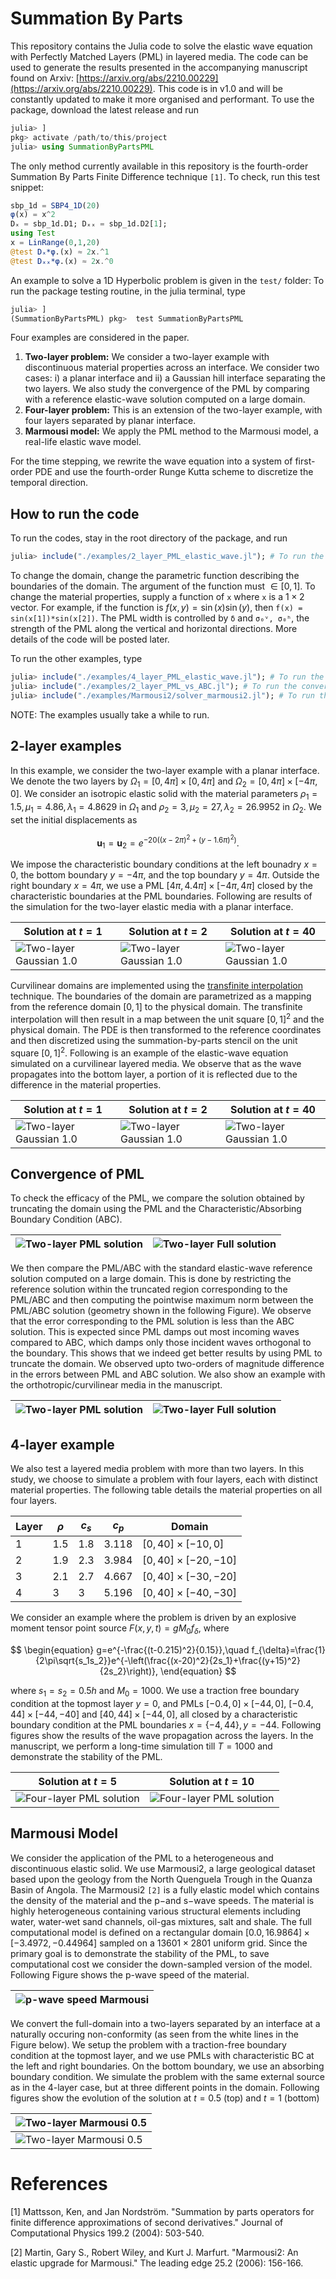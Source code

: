 # Summation By Parts

This repository contains the Julia code to solve the elastic wave equation with Perfectly Matched Layers (PML) in layered media. The code can be used to generate the results presented in the accompanying manuscript found on Arxiv: [https://arxiv.org/abs/2210.00229](https://arxiv.org/abs/2210.00229). This code is in v1.0 and will be constantly updated to make it more organised and performant. To use the package, download the latest release and run 

``` julia
julia> ]
pkg> activate /path/to/this/project
julia> using SummationByPartsPML
```

The only method currently available in this repository is the fourth-order Summation By Parts Finite Difference technique `[1]`. To check, run this test snippet:

``` julia
sbp_1d = SBP4_1D(20)
φ(x) = x^2
Dₓ = sbp_1d.D1; Dₓₓ = sbp_1d.D2[1];
using Test
x = LinRange(0,1,20)
@test Dₓ*φ.(x) ≈ 2x.^1
@test Dₓₓ*φ.(x) ≈ 2x.^0
```

An example to solve a 1D Hyperbolic problem is given in the `test/` folder: To run the package testing routine, in the julia terminal, type

```julia
julia> ]
(SummationByPartsPML) pkg>  test SummationByPartsPML
```

Four examples are considered in the paper. 

1) **Two-layer problem:** We consider a two-layer example with discontinuous material properties across an interface. We consider two cases: i) a planar interface and ii) a Gaussian hill interface separating the two layers. We also study the convergence of the PML by comparing with a reference elastic-wave solution computed on a large domain.
2) **Four-layer problem:** This is an extension of the two-layer example, with four layers separated by planar interface.
3) **Marmousi model:** We apply the PML method to the Marmousi model, a real-life elastic wave model.

For the time stepping, we rewrite the wave equation into a system of first-order PDE and use the fourth-order Runge Kutta scheme to discretize the temporal direction.

## How to run the code

To run the codes, stay in the root directory of the package, and run

```julia
julia> include("./examples/2_layer_PML_elastic_wave.jl"); # To run the 2-layer example
```
To change the domain, change the parametric function describing the boundaries of the domain. The argument of the function must $\in [0,1]$. To change the material properties, supply a function of `x` where `x` is a $1 \times 2$ vector. For example, if the function is $f(x,y) = \sin(x)\sin(y)$, then `f(x) = sin(x[1])*sin(x[2])`. The PML width is controlled by `δ` and `σ₀ᵛ, σ₀ʰ`, the strength of the PML along the vertical and horizontal directions. More details of the code will be posted later.

To run the other examples, type

```julia
julia> include("./examples/4_layer_PML_elastic_wave.jl"); # To run the 4-layer example
julia> include("./examples/2_layer_PML_vs_ABC.jl"); # To run the convergence tests
julia> include("./examples/Marmousi2/solver_marmousi2.jl"); # To run the Marmousi2 example
```

NOTE: The examples usually take a while to run.

## 2-layer examples

In this example, we consider the two-layer example with a planar interface. We denote the two layers by $\Omega_1 = [0,4\pi] \times [0,4\pi]$ and $\Omega_2 = [0,4\pi] \times [-4\pi,0]$. We consider an isotropic elastic solid with the material parameters $\rho_1 = 1.5, \mu_1 = 4.86, \lambda_1 = 4.8629$ in $\Omega_1$ and $\rho_2 = 3, \mu_2 = 27, \lambda_2 = 26.9952$ in $\Omega_2$. We set the initial displacements as 

$$
\begin{equation}
\mathbf{u}_1 = \mathbf{u}_2 = e^{-20\left( (x-2\pi)^2 + (y-1.6\pi)^2 \right)}.
\end{equation}
$$

We impose the characteristic boundary conditions at the left bounadry $x=0$, the bottom boundary $y=-4\pi$, and the top boundary $y=4\pi$. Outside the right boundary $x=4\pi$, we use a PML $[4\pi, 4.4\pi] \times [-4\pi, 4\pi]$ closed by the characteristic boundaries at the PML boundaries. Following are results of the simulation for the two-layer elastic media with a planar interface.

Solution at $t = 1$ | Solution at $t = 2$ | Solution at $t = 40$ |
-- | -- | -- |
![Two-layer Gaussian 1.0](./Images/2-layer-1.0-uniform.png) | ![Two-layer Gaussian 1.0](./Images/2-layer-2.0-uniform.png) | ![Two-layer Gaussian 1.0](./Images/2-layer-40.0-uniform.png) 

Curvilinear domains are implemented using the [transfinite interpolation](https://en.wikipedia.org/wiki/Transfinite_interpolation) technique. The boundaries of the domain are parametrized as a mapping from the reference domain $[0,1]$ to the physical domain. The transfinite interpolation will then result in a map between the unit square $[0,1]^2$ and the physical domain. The PDE is then transformed to the reference coordinates and then discretized using the summation-by-parts stencil on the unit square $[0,1]^2$. Following is an example of the elastic-wave equation simulated on a curvilinear layered media. We observe that as the wave propagates into the bottom layer, a portion of it is reflected due to the difference in the material properties.

Solution at $t = 1$ | Solution at $t = 2$ | Solution at $t = 40$ |
-- | -- | -- |
![Two-layer Gaussian 1.0](./Images/2-layer-1.0.png) | ![Two-layer Gaussian 1.0](./Images/2-layer-2.0.png) | ![Two-layer Gaussian 1.0](./Images/2-layer-40.0.png) 

## Convergence of PML

To check the efficacy of the PML, we compare the solution obtained by truncating the domain using the PML and the Characteristic/Absorbing Boundary Condition (ABC). 

![Two-layer PML solution](./Images/pml-solution.png) | ![Two-layer Full solution](./Images/abc-solution.png) |
-- | -- |

We then compare the PML/ABC with the standard elastic-wave reference solution computed on a large domain. This is done by restricting the reference solution within the truncated region corresponding to the PML/ABC and then computing the pointwise maximum norm between the PML/ABC solution (geometry shown in the following Figure). We observe that the error corresponding to the PML solution is less than the ABC solution. This is expected since PML damps out most incoming waves compared to ABC, which damps only those incident waves orthogonal to the boundary. This shows that we indeed get better results by using PML to truncate the domain. We observed upto two-orders of magnitude difference in the errors between PML and ABC solution. We also show an example with the orthotropic/curvilinear media in the manuscript.

![Two-layer PML solution](./Images/full-solution.png) | ![Two-layer Full solution](./Images/PML-vs-ABC.png) |
-- | -- |

## 4-layer example

We also test a layered media problem with more than two layers. In this study, we choose to simulate a problem with four layers, each with distinct material properties. The following table details the material properties on all four layers.

Layer | $\rho$ | $c_s$ | $c_p$ | Domain |
-- | -- | -- | -- | -- |
1 | 1.5 | 1.8 | 3.118 | $[0,40] \times [-10,0]$ |
2 | 1.9 | 2.3 | 3.984 | $[0,40] \times [-20,-10]$ |
3 | 2.1 | 2.7 | 4.667 | $[0,40] \times [-30,-20]$ |
4 | 3 | 3 | 5.196 | $[0,40] \times [-40,-30]$ |

We consider an example where the problem is driven by an explosive moment tensor point source $F(x,y,t) = gM_0f_\delta$, where

$$
\begin{equation}
g=e^{-\frac{(t-0.215)^2}{0.15}},\quad f_{\delta}=\frac{1}{2\pi\sqrt{s_1s_2}}e^{-\left(\frac{(x-20)^2}{2s_1}+\frac{(y+15)^2}{2s_2}\right)},
\end{equation}
$$

where $s_1 = s_2 = 0.5h$ and $M_0 = 1000$. We use a traction free boundary condition at the topmost layer $y = 0$, and PMLs $[-0.4,0] \times [-44,0]$, $[-0.4,44] \times [-44,-40]$ and $[40,44] \times [-44,0]$, all closed by a characteristic boundary condition at the PML boundaries $x = \{-4,44\}, y = -44$. Following figures show the results of the wave propagation across the layers. In the manuscript, we perform a long-time simulation till $T=1000$ and demonstrate the stability of the PML.

Solution at $t = 5$ | Solution at $t = 10$ |
-- | -- |
![Four-layer PML solution](./Images/4-layer-5.0-uniform.png) | ![Four-layer PML solution](./Images/4-layer-10.0-uniform.png)

## Marmousi Model

We consider the application of the PML to a heterogeneous and discontinuous elastic solid. We use Marmousi2, a large geological dataset based upon the geology from the North Quenguela Trough in the Quanza Basin of Angola. The Marmousi2 `[2]` is a fully elastic model which contains the density of the material and the p−and s−wave speeds. The material is highly heterogeneous containing various structural elements including water, water-wet sand channels, oil-gas mixtures, salt and shale. The full computational model is defined on a rectangular domain $[0.0, 16.9864] \times [−3.4972, −0.44964]$ sampled on a $13601 \times 2801$ uniform grid. Since the primary goal is to demonstrate the stability of the PML, to save computational cost we consider the down-sampled version of the model. Following Figure shows the p-wave speed of the material.

![p-wave speed Marmousi](./Images/Marmousi-p-wave.png) |
-- |

We convert the full-domain into a two-layers separated by an interface at a naturally occuring non-conformity (as seen from the white lines in the Figure below). We setup the problem with a traction-free boundary condition at the topmost layer, and we use PMLs with characteristic BC at the left and right boundaries. On the bottom boundary, we use an absorbing boundary condition. We simulate the problem with the same external source as in the 4-layer case, but at three different points in the domain. Following figures show the evolution of the solution at $t = 0.5$ (top) and $t=1$ (bottom)

![Two-layer Marmousi 0.5](./Images/marmousi-t-0.5.png) | 
-- |
![Two-layer Marmousi 0.5](./Images/marmousi-t-1.0.png) | 

# References

[1] Mattsson, Ken, and Jan Nordström. "Summation by parts operators for finite difference approximations of second derivatives." Journal of Computational Physics 199.2 (2004): 503-540.

[2] Martin, Gary S., Robert Wiley, and Kurt J. Marfurt. "Marmousi2: An elastic upgrade for Marmousi." The leading edge 25.2 (2006): 156-166.
